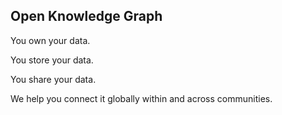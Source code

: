 ## Open Knowledge Graph

You own your data.

You store your data.

You share your data. 

We help you connect it globally within and across communities.


